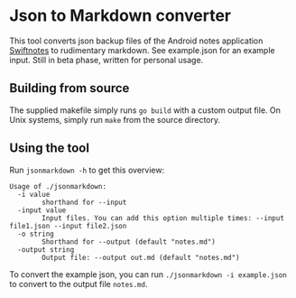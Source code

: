 # Json to Markdown converter

This tool converts json backup files of the Android notes application [Swiftnotes](https://github.com/adrianchifor/Swiftnotes) to rudimentary markdown. See example.json for an example input.
Still in beta phase, written for personal usage.

## Building from source

The supplied makefile simply runs `go build` with a custom output file. On Unix systems, simply run `make` from the source directory.

## Using the tool

Run `jsonmarkdown -h` to get this overview:

```
Usage of ./jsonmarkdown:
  -i value
        shorthand for --input
  -input value
        Input files. You can add this option multiple times: --input file1.json --input file2.json
  -o string
        Shorthand for --output (default "notes.md")
  -output string
        Output file: --output out.md (default "notes.md")
```

To convert the example json, you can run `./jsonmarkdown -i example.json` to convert to the output file `notes.md`.
